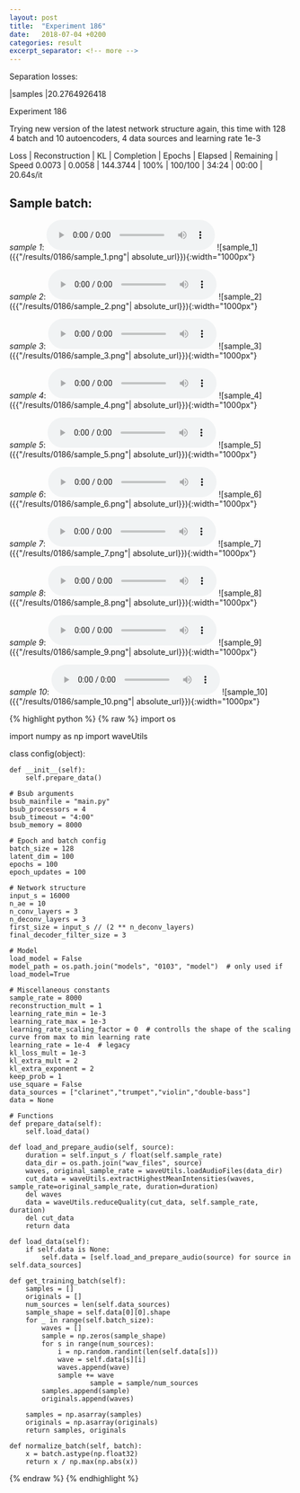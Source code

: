```yaml
---
layout: post
title:  "Experiment 186"
date:   2018-07-04 +0200
categories: result
excerpt_separator: <!-- more -->
---
```

Separation losses:

|samples
|20.2764926418<!-- more -->

Experiment 186

Trying new version of the latest network structure again, this time with 128 4 batch and 10 autoencoders, 4 data sources and learning rate 1e-3

Loss | Reconstruction | KL | Completion | Epochs | Elapsed | Remaining | Speed
0.0073 | 0.0058 | 144.3744 | 100% | 100/100 | 34:24 | 00:00 | 20.64s/it

## **Sample batch**:
_sample 1_:
<audio src="/ResultsOverview/results/0186/sample_1.wav" controls preload></audio>
![sample_1]({{"/results/0186/sample_1.png"| absolute_url}}){:width="1000px"}

_sample 2_:
<audio src="/ResultsOverview/results/0186/sample_2.wav" controls preload></audio>
![sample_2]({{"/results/0186/sample_2.png"| absolute_url}}){:width="1000px"}

_sample 3_:
<audio src="/ResultsOverview/results/0186/sample_3.wav" controls preload></audio>
![sample_3]({{"/results/0186/sample_3.png"| absolute_url}}){:width="1000px"}

_sample 4_:
<audio src="/ResultsOverview/results/0186/sample_4.wav" controls preload></audio>
![sample_4]({{"/results/0186/sample_4.png"| absolute_url}}){:width="1000px"}

_sample 5_:
<audio src="/ResultsOverview/results/0186/sample_5.wav" controls preload></audio>
![sample_5]({{"/results/0186/sample_5.png"| absolute_url}}){:width="1000px"}

_sample 6_:
<audio src="/ResultsOverview/results/0186/sample_6.wav" controls preload></audio>
![sample_6]({{"/results/0186/sample_6.png"| absolute_url}}){:width="1000px"}

_sample 7_:
<audio src="/ResultsOverview/results/0186/sample_7.wav" controls preload></audio>
![sample_7]({{"/results/0186/sample_7.png"| absolute_url}}){:width="1000px"}

_sample 8_:
<audio src="/ResultsOverview/results/0186/sample_8.wav" controls preload></audio>
![sample_8]({{"/results/0186/sample_8.png"| absolute_url}}){:width="1000px"}

_sample 9_:
<audio src="/ResultsOverview/results/0186/sample_9.wav" controls preload></audio>
![sample_9]({{"/results/0186/sample_9.png"| absolute_url}}){:width="1000px"}

_sample 10_:
<audio src="/ResultsOverview/results/0186/sample_10.wav" controls preload></audio>
![sample_10]({{"/results/0186/sample_10.png"| absolute_url}}){:width="1000px"}


{% highlight python %}
{% raw %}
import os

import numpy as np
import waveUtils


class config(object):

	def __init__(self):
		self.prepare_data()

	# Bsub arguments
	bsub_mainfile = "main.py"
	bsub_processors = 4
	bsub_timeout = "4:00"
	bsub_memory = 8000

	# Epoch and batch config
	batch_size = 128
	latent_dim = 100
	epochs = 100
	epoch_updates = 100

	# Network structure
	input_s = 16000
	n_ae = 10
	n_conv_layers = 3
	n_deconv_layers = 3
	first_size = input_s // (2 ** n_deconv_layers)
	final_decoder_filter_size = 3

	# Model
	load_model = False
	model_path = os.path.join("models", "0103", "model")  # only used if load_model=True

	# Miscellaneous constants
	sample_rate = 8000
	reconstruction_mult = 1
	learning_rate_min = 1e-3
	learning_rate_max = 1e-3
	learning_rate_scaling_factor = 0  # controlls the shape of the scaling curve from max to min learning rate
	learning_rate = 1e-4  # legacy
	kl_loss_mult = 1e-3
	kl_extra_mult = 2
	kl_extra_exponent = 2
	keep_prob = 1
	use_square = False
	data_sources = ["clarinet","trumpet","violin","double-bass"]
	data = None

	# Functions
	def prepare_data(self):
		self.load_data()

	def load_and_prepare_audio(self, source):
		duration = self.input_s / float(self.sample_rate)
		data_dir = os.path.join("wav_files", source)
		waves, original_sample_rate = waveUtils.loadAudioFiles(data_dir)
		cut_data = waveUtils.extractHighestMeanIntensities(waves, sample_rate=original_sample_rate, duration=duration)
		del waves
		data = waveUtils.reduceQuality(cut_data, self.sample_rate, duration)
		del cut_data
		return data

	def load_data(self):
		if self.data is None:
			self.data = [self.load_and_prepare_audio(source) for source in self.data_sources]

	def get_training_batch(self):
		samples = []
		originals = []
		num_sources = len(self.data_sources)
		sample_shape = self.data[0][0].shape
		for _ in range(self.batch_size):
			waves = []
			sample = np.zeros(sample_shape)
			for s in range(num_sources):
				i = np.random.randint(len(self.data[s]))
				wave = self.data[s][i]
				waves.append(wave)
				sample += wave
                        sample = sample/num_sources
			samples.append(sample)
			originals.append(waves)

		samples = np.asarray(samples)
		originals = np.asarray(originals)
		return samples, originals

	def normalize_batch(self, batch):
		x = batch.astype(np.float32)
		return x / np.max(np.abs(x))


{% endraw %}
{% endhighlight %}
